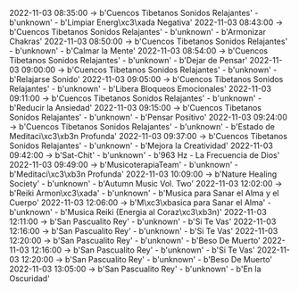 2022-11-03 08:35:00 -> b'Cuencos Tibetanos Sonidos Relajantes' - b'unknown' - b'Limpiar Energ\xc3\xada Negativa'
2022-11-03 08:43:00 -> b'Cuencos Tibetanos Sonidos Relajantes' - b'unknown' - b'Armonizar Chakras'
2022-11-03 08:50:00 -> b'Cuencos Tibetanos Sonidos Relajantes' - b'unknown' - b'Calmar la Mente'
2022-11-03 08:54:00 -> b'Cuencos Tibetanos Sonidos Relajantes' - b'unknown' - b'Dejar de Pensar'
2022-11-03 09:00:00 -> b'Cuencos Tibetanos Sonidos Relajantes' - b'unknown' - b'Relajarse Sonido'
2022-11-03 09:05:00 -> b'Cuencos Tibetanos Sonidos Relajantes' - b'unknown' - b'Libera Bloqueos Emocionales'
2022-11-03 09:11:00 -> b'Cuencos Tibetanos Sonidos Relajantes' - b'unknown' - b'Reducir la Ansiedad'
2022-11-03 09:15:00 -> b'Cuencos Tibetanos Sonidos Relajantes' - b'unknown' - b'Pensar Positivo'
2022-11-03 09:24:00 -> b'Cuencos Tibetanos Sonidos Relajantes' - b'unknown' - b'Estado de Meditaci\xc3\xb3n Profunda'
2022-11-03 09:37:00 -> b'Cuencos Tibetanos Sonidos Relajantes' - b'unknown' - b'Mejora la Creatividad'
2022-11-03 09:42:00 -> b'Sat-Chit' - b'unknown' - b'963 Hz - La Frecuencia de Dios'
2022-11-03 09:49:00 -> b'MusicoterapiaTeam' - b'unknown' - b'Meditaci\xc3\xb3n Profunda'
2022-11-03 10:09:00 -> b'Nature Healing Society' - b'unknown' - b'Autumn Music Vol. Two'
2022-11-03 12:02:00 -> b'Reiki Armon\xc3\xada' - b'unknown' - b'Musica para Sanar el Alma y el Cuerpo'
2022-11-03 12:06:00 -> b'M\xc3\xbasica para Sanar el Alma' - b'unknown' - b'Musica Reiki (Energia al Coraz\xc3\xb3n)'
2022-11-03 12:11:00 -> b'San Pascualito Rey' - b'unknown' - b'Si Te Vas'
2022-11-03 12:16:00 -> b'San Pascualito Rey' - b'unknown' - b'Si Te Vas'
2022-11-03 12:20:00 -> b'San Pascualito Rey' - b'unknown' - b'Beso De Muerto'
2022-11-03 12:16:00 -> b'San Pascualito Rey' - b'unknown' - b'Si Te Vas'
2022-11-03 12:20:00 -> b'San Pascualito Rey' - b'unknown' - b'Beso De Muerto'
2022-11-03 13:05:00 -> b'San Pascualito Rey' - b'unknown' - b'En la Oscuridad'
